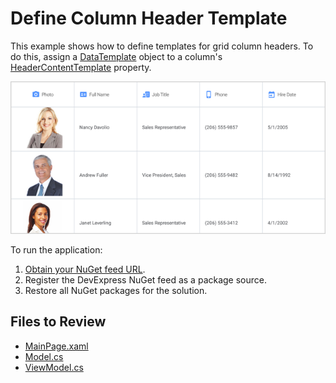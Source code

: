 # Define Column Header Template

This example shows how to define templates for grid column headers. To do this, assign a [DataTemplate﻿](https://docs.microsoft.com/en-us/dotnet/api/xamarin.forms.datatemplate?view=xamarin-forms) object to a column's [HeaderContentTemplate](https://docs.devexpress.com/MobileControls/DevExpress.XamarinForms.DataGrid.GridColumn.HeaderContentTemplate) property.

<img src="./img/column-header-template.png"/>

To run the application:
1. [Obtain your NuGet feed URL](http://docs.devexpress.com/GeneralInformation/116042/installation/install-devexpress-controls-using-nuget-packages/obtain-your-nuget-feed-url).
2. Register the DevExpress NuGet feed as a package source.
3. Restore all NuGet packages for the solution.

<!-- default file list -->
## Files to Review

* [MainPage.xaml](./DataGrid_ColumnHeaderTemplate/MainPage.xaml)
* [Model.cs](./DataGrid_ColumnHeaderTemplate/Model.cs)
* [ViewModel.cs](./DataGrid_ColumnHeaderTemplate/ViewModel.cs)
<!-- default file list end -->